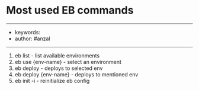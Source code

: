 # Most used EB commands
---
- keywords:
- author: #anzal
---
1. eb list - list available environments
2. eb use {env-name} - select an environment
3. eb deploy  - deploys to selected env
4. eb deploy {env-name} - deploys to mentioned env
5. eb init -i     -    reinitialize eb config
